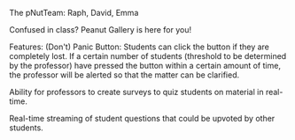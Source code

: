 The pNutTeam: Raph, David, Emma

Confused in class? Peanut Gallery is here for you!

Features:
(Don't) Panic Button: Students can click the button if they are completely lost. If a certain number of students (threshold to be determined by the professor) have pressed the button within a certain amount of time, the professor will be alerted so that the matter can be clarified. 

Ability for professors to create surveys to quiz students on material in real-time.

Real-time streaming of student questions that could be upvoted by other students. 
